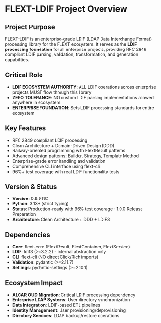 # FLEXT-LDIF Project Overview

## Project Purpose

FLEXT-LDIF is an enterprise-grade LDIF (LDAP Data Interchange Format) processing library for the FLEXT ecosystem. It serves as the **LDIF processing foundation** for all enterprise projects, providing RFC 2849 compliant LDIF parsing, validation, transformation, and generation capabilities.

## Critical Role

- **LDIF ECOSYSTEM AUTHORITY**: ALL LDIF operations across enterprise projects MUST flow through this library
- **ZERO TOLERANCE**: NO custom LDIF parsing implementations allowed anywhere in ecosystem
- **ENTERPRISE FOUNDATION**: Sets LDIF processing standards for entire ecosystem

## Key Features

- RFC 2849 compliant LDIF processing
- Clean Architecture + Domain-Driven Design (DDD)
- Railway-oriented programming with FlextResult patterns
- Advanced design patterns: Builder, Strategy, Template Method
- Enterprise-grade error handling and validation
- Comprehensive CLI interface using flext-cli
- 96%+ test coverage with real LDIF functionality tests

## Version & Status

- **Version**: 0.9.9 RC
- **Python**: 3.13+ (strict typing)
- **Status**: Production-ready with 96% test coverage · 1.0.0 Release Preparation
- **Architecture**: Clean Architecture + DDD + LDIF3

## Dependencies

- **Core**: flext-core (FlextResult, FlextContainer, FlextService)
- **LDIF**: ldif3 (>=3.2.2) - internal abstraction only
- **CLI**: flext-cli (NO direct Click/Rich imports)
- **Validation**: pydantic (>=2.11.7)
- **Settings**: pydantic-settings (>=2.10.1)

## Ecosystem Impact

- **ALGAR OUD Migration**: Critical LDIF processing dependency
- **Enterprise LDAP Systems**: User directory synchronization
- **Data Integration**: LDIF-based ETL pipelines
- **Identity Management**: User provisioning/deprovisioning
- **Directory Services**: LDAP backup/restore operations
